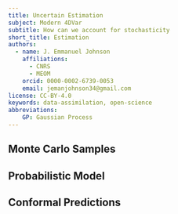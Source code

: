 ```yaml
---
title: Uncertain Estimation
subject: Modern 4DVar
subtitle: How can we account for stochasticity
short_title: Estimation
authors:
  - name: J. Emmanuel Johnson
    affiliations:
      - CNRS
      - MEOM
    orcid: 0000-0002-6739-0053
    email: jemanjohnson34@gmail.com
license: CC-BY-4.0
keywords: data-assimilation, open-science
abbreviations:
    GP: Gaussian Process
---
```




## Monte Carlo Samples

## Probabilistic Model

## Conformal Predictions